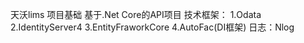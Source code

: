 天沃lims 项目基础
基于.Net Core的API项目
技术框架：
1.Odata
2.IdentityServer4 
3.EntityFraworkCore
4.AutoFac(DI框架)
日志：Nlog

